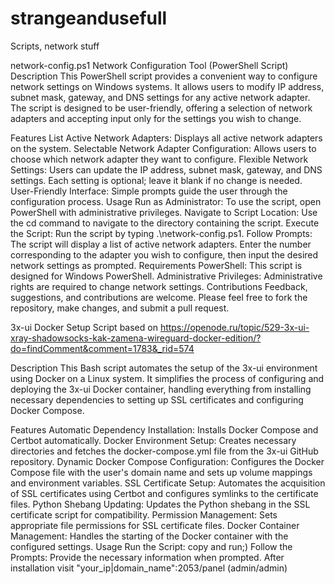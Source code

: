 # strangeandusefull
Scripts, network stuff

network-config.ps1
Network Configuration Tool (PowerShell Script)
Description
This PowerShell script provides a convenient way to configure network settings on Windows systems. It allows users to modify IP address, subnet mask, gateway, and DNS settings for any active network adapter. The script is designed to be user-friendly, offering a selection of network adapters and accepting input only for the settings you wish to change.

Features
List Active Network Adapters: Displays all active network adapters on the system.
Selectable Network Adapter Configuration: Allows users to choose which network adapter they want to configure.
Flexible Network Settings: Users can update the IP address, subnet mask, gateway, and DNS settings. Each setting is optional; leave it blank if no change is needed.
User-Friendly Interface: Simple prompts guide the user through the configuration process.
Usage
Run as Administrator: To use the script, open PowerShell with administrative privileges.
Navigate to Script Location: Use the cd command to navigate to the directory containing the script.
Execute the Script: Run the script by typing .\network-config.ps1.
Follow Prompts: The script will display a list of active network adapters. Enter the number corresponding to the adapter you wish to configure, then input the desired network settings as prompted.
Requirements
PowerShell: This script is designed for Windows PowerShell.
Administrative Privileges: Administrative rights are required to change network settings.
Contributions
Feedback, suggestions, and contributions are welcome. Please feel free to fork the repository, make changes, and submit a pull request.

3x-ui Docker Setup Script
based on https://openode.ru/topic/529-3x-ui-xray-shadowsocks-kak-zamena-wireguard-docker-edition/?do=findComment&comment=1783&_rid=574

Description
This Bash script automates the setup of the 3x-ui environment using Docker on a Linux system. It simplifies the process of configuring and deploying the 3x-ui Docker container, handling everything from installing necessary dependencies to setting up SSL certificates and configuring Docker Compose.

Features
Automatic Dependency Installation: Installs Docker Compose and Certbot automatically.
Docker Environment Setup: Creates necessary directories and fetches the docker-compose.yml file from the 3x-ui GitHub repository.
Dynamic Docker Compose Configuration: Configures the Docker Compose file with the user's domain name and sets up volume mappings and environment variables.
SSL Certificate Setup: Automates the acquisition of SSL certificates using Certbot and configures symlinks to the certificate files.
Python Shebang Updating: Updates the Python shebang in the SSL certificate script for compatibility.
Permission Management: Sets appropriate file permissions for SSL certificate files.
Docker Container Management: Handles the starting of the Docker container with the configured settings.
Usage
Run the Script: copy and run;)
Follow the Prompts: Provide the necessary information when prompted.
After installation visit "your_ip|domain_name":2053/panel (admin/admin)

